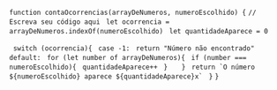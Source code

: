 ```function contaOcorrencias(arrayDeNumeros, numeroEscolhido) {```
  ```// Escreva seu código aqui```
 ``` let ocorrencia = arrayDeNumeros.indexOf(numeroEscolhido)```
   ``` let quantidadeAparece = 0```

   ``` switch (ocorrencia){```
       ``` case -1:```
           ``` return "Número não encontrado"```
       ``` default:```
           ``` for (let number of arrayDeNumeros){```
               ``` if (number === numeroEscolhido){```
                   ``` quantidadeAparece++```
               ``` }```
         ```   }```
  ```  return `O número ${numeroEscolhido} aparece ${quantidadeAparece}x` ```
   ``` }```
```}```
